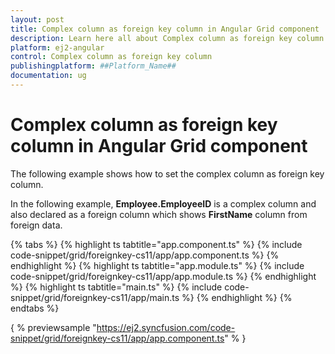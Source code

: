 ```yaml
---
layout: post
title: Complex column as foreign key column in Angular Grid component | Syncfusion
description: Learn here all about Complex column as foreign key column in Syncfusion ##Platform_Name## Grid component of Syncfusion Essential JS 2 and more.
platform: ej2-angular
control: Complex column as foreign key column 
publishingplatform: ##Platform_Name##
documentation: ug
---
```


# Complex column as foreign key column in Angular Grid component

The following example shows how to set the complex column as foreign key column.

In the following example, **Employee.EmployeeID** is a complex column and also declared as a foreign column which shows **FirstName** column from foreign data.

{% tabs %}
{% highlight ts tabtitle="app.component.ts" %}
{% include code-snippet/grid/foreignkey-cs11/app/app.component.ts %}
{% endhighlight %}
{% highlight ts tabtitle="app.module.ts" %}
{% include code-snippet/grid/foreignkey-cs11/app/app.module.ts %}
{% endhighlight %}
{% highlight ts tabtitle="main.ts" %}
{% include code-snippet/grid/foreignkey-cs11/app/main.ts %}
{% endhighlight %}
{% endtabs %}
  
{ % previewsample "https://ej2.syncfusion.com/code-snippet/grid/foreignkey-cs11/app/app.component.ts" % }